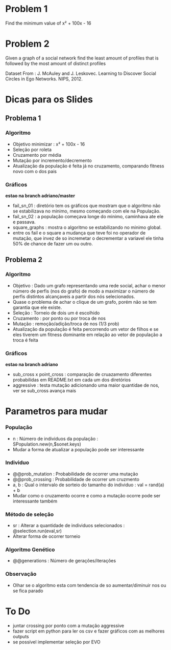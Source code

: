 # Problem 1

Find the minimum value of x² + 100x - 16

# Problem 2

Given a graph of a social network find the least amount of profiles that is followed by the most amount of distinct profiles

Dataset From : J. McAuley and J. Leskovec. Learning to Discover Social Circles in Ego Networks. NIPS, 2012.

# Dicas para os Slides

## Problema 1

### Algoritmo

* Objetivo minimizar : x² + 100x - 16
* Seleção por roleta
* Cruzamento por média
* Mutação por incremento/decremento
* Atualização da população é feita já no cruzamento, comparando fitness novo com o dos pais

### Gráficos

**estao na branch adriano/master**

* fail_sn_01 : diretório tem os gráficos que mostram que o algoritmo não se estabilizava no minimo, mesmo começando com ele na População.
* fail_sn_02 : a população começava longe do minimo, caminhava ate ele e passava.
* square_graphs : mostra o algoritmo se estabilizando no minimo global.
* entre os fail e o square a mudança que teve foi no operador de mutação, que invez de so incremetar o decrementar a variavel ele tinha 50% de chance de fazer um ou outro.

## Problema 2

### Algoritmo

* Objetivo : Dado um grafo representando uma rede social, achar o menor número de perfis (nos do grafo) de modo a maximizar o número de perfis distintos alcançaveis a partir dos nós selecionados.
* Quase o problema de achar o clique de um grafo, porém não se tem garantia que ele existe.
* Seleção : Torneio de dois um é escolhido
* Cruzamento : por ponto ou por troca de nos
* Mutação : remoção/adição/troca de nos (1/3 prob)
* Atualização da população é feita percorrendo um vetor de filhos e se eles tiverem um fitness dominante em relação ao vetor de população a troca é feita

### Gráficos

**estao na branch adriano**

* sub_cross x point_cross : comparação de cruazamento diferentes probabilidas em README.txt em cada um dos diretórios
* aggressive : testa mutação adicionando uma maior quantidae de nos, ver se sub_cross avança mais

# Parametros para mudar

### População

* n : Número de individuos da população : SPopulation.new(n,$sonet.keys)
* Mudar a forma de atualizar a população pode ser interessante

### Individuo

* @@prob_mutation : Probabilidade de ocorrer uma mutação
* @@prob_crossing : Probabilidade de ocorrer um cruzmento
* a, b : Qual o intervalo de sorteio do tamanho do individuo : val = rand(a) + b
* Mudar como o cruzamento ocorre e como a mutação ocorre pode ser interessante também

### Método de seleção

* sr : Alterar a quantidade de individuos selecionados : @selection.run(eval,sr)
* Alterar forma de ocorrer torneio

### Algoritmo Genético

* @@generations : Número de gerações/iterações

### Observação

* Olhar se o algoritmo esta com tendencia de so aumentar/diminuir nos ou se fica parado

# To Do

* juntar crossing por ponto com a mutação aggressive
* fazer script em python para ler os csv e fazer gráficos com as melhores outputs
* se possível implementar seleção por EVO
